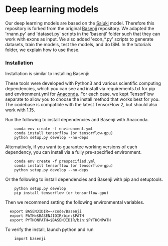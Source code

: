 # Deep learning models

Our deep learning models are based on the [Saluki](https://doi.org/10.1186/s13059-022-02811-x) model. Therefore this repository is forked from the original [Basenji](https://github.com/calico/basenji) repository. We adapted the 'rnann.py' and 'dataset.py' scripts in the 'basenji' folder such that they can work with exons as input. We also added 'exon_*.py' scripts to generate datasets, train the models, test the models, and do ISM. In the tutorials folder, we explain how to use these.

### Installation
Installation is similar to installing Basenji:

These tools were developed with Python3 and various scientific computing dependencies, which you can see and install via requirements.txt for pip and environment.yml for [Anaconda](https://www.continuum.io/downloads). For each case, we kept TensorFlow separate to allow you to choose the install method that works best for you. The codebase is compatible with the latest TensorFlow 2, but should also work with 1.15.

Run the following to install dependencies and Basenji with Anaconda.
```
    conda env create -f environment.yml
    conda install tensorflow (or tensorflow-gpu)
    python setup.py develop --no-deps
```

Alternatively, if you want to guarantee working versions of each dependency, you can install via a fully pre-specified environment.
```
    conda env create -f prespecified.yml
    conda install tensorflow (or tensorflow-gpu)
    python setup.py develop --no-deps
```

Or the following to install dependencies and Basenji with pip and setuptools.
```
    python setup.py develop
    pip install tensorflow (or tensorflow-gpu)
```

Then we recommend setting the following environmental variables.
```
  export BASENJIDIR=~/code/Basenji
  export PATH=$BASENJIDIR/bin:$PATH
  export PYTHONPATH=$BASENJIDIR/bin:$PYTHONPATH
```

To verify the install, launch python and run
```
    import basenji
```
